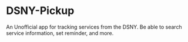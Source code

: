 # DSNY-Pickup
An Unofficial app for tracking services from the DSNY. Be able to search service information, set reminder, and more. 
